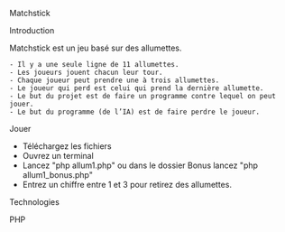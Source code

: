 Matchstick

Introduction 

  Matchstick est un jeu basé sur des allumettes.
  
    - Il y a une seule ligne de 11 allumettes.
    - Les joueurs jouent chacun leur tour.
    - Chaque joueur peut prendre une à trois allumettes.
    - Le joueur qui perd est celui qui prend la dernière allumette.
    - Le but du projet est de faire un programme contre lequel on peut jouer.
    - Le but du programme (de l’IA) est de faire perdre le joueur.
    
Jouer
  
  - Téléchargez les fichiers
  - Ouvrez un terminal
  - Lancez "php allum1.php" ou dans le dossier Bonus lancez "php allum1_bonus.php"
  - Entrez un chiffre entre 1 et 3 pour retirez des allumettes.
  
Technologies

  PHP
